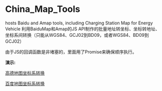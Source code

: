 # China_Map_Tools
hosts Baidu and Amap tools, including Charging Station Map for Energy Vehicle
利用BaiduMap和Amap的JS API制作的批量地址转坐标、坐标转地址、坐标系间转换（只能从WGS84、GCJ02到BD09，或者WGS84、BD09到GCJ02）

由于JS的回调函数是非堵塞的，里面用了Promise来确保顺序执行。

**演示:**

[高德地图坐标系转换](https://st-ral.cn/AMap_Geo2Address.html "全国新能源车充电站地图")

[百度地图坐标系转换](https://st-ral.cn/BMap_Geo2Address.html "全国新能源车充电站地图")
